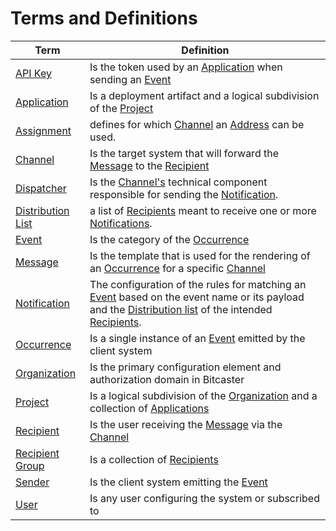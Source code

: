 # Terms and Definitions

 Term                                                                  | Definition                                                                                                     
-----------------------------------------------------------------------|----------------------------------------------------------------------------------------------------------------
 <a id="api-key" href="api-key">API Key</a>                            | Is the token used by an [Application](#application) when sending an [Event](#event)                            
 <a id="application" href="application">Application</a>                | Is a deployment artifact and a logical subdivision of the [Project](#project)                                  
 <a id="assignment" href="assignment">Assignment</a>                | defines for which [Channel](channel) an [Address](address) can be used.                                  
 <a id="channel" href="channel">Channel</a>                            | Is the target system that will forward the [Message](#message) to the [Recipient](#recipient)                  
 <a id="dispatcher" href="dispatcher">Dispatcher</a>                   | Is the [Channel's](channel) technical component responsible for sending the [Notification](notification).
 <a id="distribution-list" href="distribution-list">Distribution List</a>                   | a list of [Recipients](recipient) meant to receive one or more [Notifications](notification).
 <a id="event" href="event">Event</a>                                  | Is the category of the [Occurrence](#occurrence)
 <a id="message" href="message">Message</a>                            | Is the template that is used for the rendering of an [Occurrence](#occurrence) for a specific [Channel](#channel)
 <a id="notification" href="notification">Notification</a>             | The configuration of the rules for matching an [Event](event) based on the event name or its payload and the [Distribution list](distribution-list) of the intended [Recipients](recipient).                                             
 <a id="occurrence" href="occurrence">Occurrence</a>                   | Is a single instance of an [Event](#event) emitted by the client system                                         
 <a id="organization" href="organization">Organization</a>             | Is the primary configuration element and authorization domain in Bitcaster                                     
 <a id="project" href="project">Project</a>                            | Is a logical subdivision of the [Organization](#organization) and a collection of [Applications](#application) 
 <a id="recipient" href="recipient">Recipient</a>                      | Is the user receiving the [Message](#message) via the [Channel](#channel)                                      
 <a id="recipient-group" href="recipient-group">Recipient Group</a>    | Is a collection of [Recipients](#recipient)                                                                    
 <a id="sender" href="sender">Sender</a>                               | Is the client system emitting the [Event](#event)                                                              
 <a id="user" href="user">User</a>                                     | Is any user configuring the system or subscribed to                                                            
